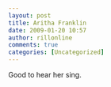 ```yaml
---
layout: post
title: Aritha Franklin
date: 2009-01-20 10:57
author: rillonline
comments: true
categories: [Uncategorized]
---
```

Good to hear her sing.
